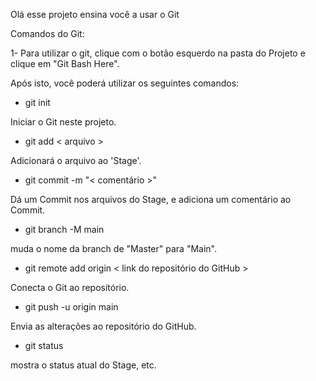 Olá esse projeto ensina você a usar o Git

Comandos do Git:

1- Para utilizar o git, clique com o botão esquerdo na pasta do Projeto e clique em "Git Bash Here".

Após isto, você poderá utilizar os seguintes comandos:

- git init

Iniciar o Git neste projeto.

- git add < arquivo >

Adicionará o arquivo ao 'Stage'.

- git commit -m "< comentário >"

Dá um Commit nos arquivos do Stage, e adiciona um comentário ao Commit.

- git branch -M main

muda o nome da branch de "Master" para "Main".

- git remote add origin < link do repositório do GitHub >

Conecta o Git ao repositório.

- git push -u origin main

Envia as alterações ao repositório do GitHub.

- git status

mostra o status atual do Stage, etc.